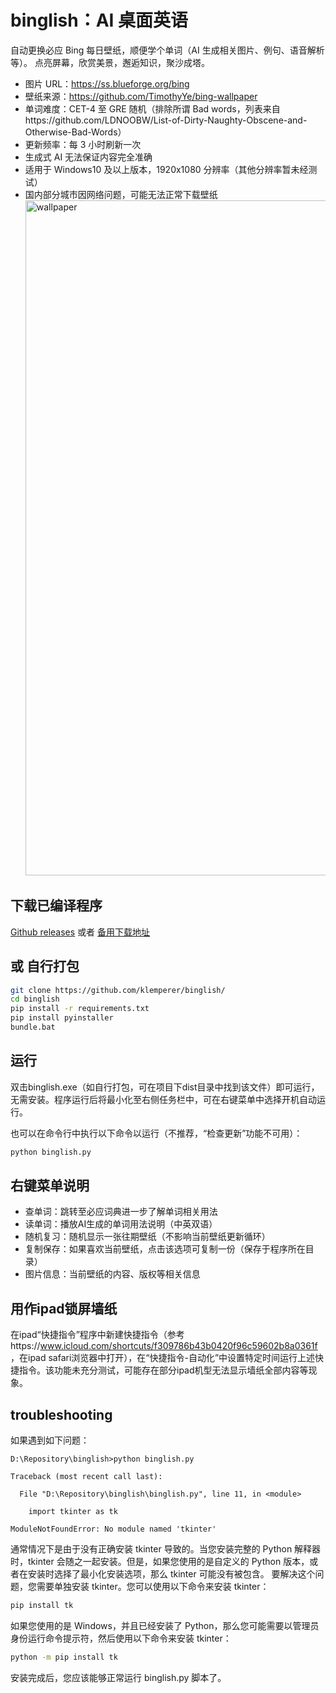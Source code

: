 # binglish：AI 桌面英语

自动更换必应 Bing 每日壁纸，顺便学个单词（AI 生成相关图片、例句、语音解析等）。
点亮屏幕，欣赏美景，邂逅知识，聚沙成塔。

- 图片 URL：https://ss.blueforge.org/bing
- 壁纸来源：https://github.com/TimothyYe/bing-wallpaper
- 单词难度：CET-4 至 GRE 随机（排除所谓 Bad words，列表来自https://github.com/LDNOOBW/List-of-Dirty-Naughty-Obscene-and-Otherwise-Bad-Words）
- 更新频率：每 3 小时刷新一次
- 生成式 AI 无法保证内容完全准确
- 适用于 Windows10 及以上版本，1920x1080 分辨率（其他分辨率暂未经测试）
- 国内部分城市因网络问题，可能无法正常下载壁纸
  <img width="1920" height="1080" alt="wallpaper" src="https://github.com/user-attachments/assets/6baf27da-3aea-4e61-a130-0b93aeefd5ed">

## 下载已编译程序

[Github releases](https://github.com/klemperer/binglish/releases/download/latest/binglish.exe) 或者 [备用下载地址](https://ss.blueforge.org/bing/binglish.exe)

## 或 自行打包

```Bash
git clone https://github.com/klemperer/binglish/
cd binglish
pip install -r requirements.txt
pip install pyinstaller
bundle.bat
```

## 运行

双击binglish.exe（如自行打包，可在项目下dist目录中找到该文件）即可运行，无需安装。程序运行后将最小化至右侧任务栏中，可在右键菜单中选择开机自动运行。

也可以在命令行中执行以下命令以运行（不推荐，“检查更新”功能不可用）：

```Bash
python binglish.py
```
## 右键菜单说明

- 查单词：跳转至必应词典进一步了解单词相关用法
- 读单词：播放AI生成的单词用法说明（中英双语）
- 随机复习：随机显示一张往期壁纸（不影响当前壁纸更新循环）
- 复制保存：如果喜欢当前壁纸，点击该选项可复制一份（保存于程序所在目录）
- 图片信息：当前壁纸的内容、版权等相关信息

## 用作ipad锁屏墙纸

在ipad“快捷指令”程序中新建快捷指令（参考https://www.icloud.com/shortcuts/f309786b43b0420f96c59602b8a0361f
，在ipad safari浏览器中打开），在“快捷指令-自动化”中设置特定时间运行上述快捷指令。该功能未充分测试，可能存在部分ipad机型无法显示墙纸全部内容等现象。

## troubleshooting

如果遇到如下问题：

```
D:\Repository\binglish>python binglish.py 

Traceback (most recent call last):

  File "D:\Repository\binglish\binglish.py", line 11, in <module>

    import tkinter as tk

ModuleNotFoundError: No module named 'tkinter'
```

通常情况下是由于没有正确安装 tkinter 导致的。当您安装完整的 Python 解释器时，tkinter 会随之一起安装。但是，如果您使用的是自定义的 Python 版本，或者在安装时选择了最小化安装选项，那么 tkinter 可能没有被包含。
要解决这个问题，您需要单独安装 tkinter。您可以使用以下命令来安装 tkinter：

```Bash
pip install tk
```

如果您使用的是 Windows，并且已经安装了 Python，那么您可能需要以管理员身份运行命令提示符，然后使用以下命令来安装 tkinter：

```Bash
python -m pip install tk
```

安装完成后，您应该能够正常运行 binglish.py 脚本了。
